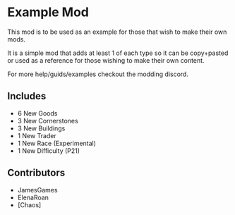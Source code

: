 # Example Mod

This mod is to be used as an example for those that wish to make their own mods. 

It is a simple mod that adds at least 1 of each type so it can be copy+pasted or used as a reference for those wishing to make their own content.

For more help/guids/examples checkout the modding discord.

## Includes
- 6 New Goods
- 3 New Cornerstones
- 3 New Buildings
- 1 New Trader
- 1 New Race (Experimental)
- 1 New Difficulty (P21)

## Contributors
- JamesGames
- ElenaRoan
- \[Chaos\]
